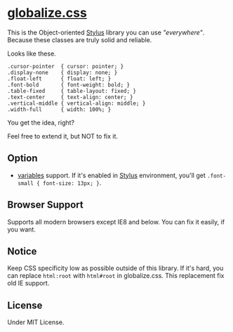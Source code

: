 # [globalize.css](https://github.com/BYODKM/globalize.css/blob/master/stylesheets/globalize.css)

This is the Object-oriented [Stylus](http://learnboost.github.io/stylus/) library you can use _"everywhere"_. Because these classes are truly solid and reliable.

Looks like these.

```
.cursor-pointer  { cursor: pointer; }
.display-none    { display: none; }
.float-left      { float: left; }
.font-bold       { font-weight: bold; }
.table-fixed     { table-layout: fixed; }
.text-center     { text-align: center; }
.vertical-middle { vertical-align: middle; }
.width-full      { width: 100%; }
```

You get the idea, right?

Feel free to extend it, but NOT to fix it.

## Option

- [variables](https://github.com/BYODKM/globalize.css/blob/master/stylesheets/variables.styl) support. If it's enabled in [Stylus](http://learnboost.github.io/stylus/) environment, you'll get `.font-small { font-size: 13px; }`.

## Browser Support

Supports all modern browsers except IE8 and below. You can fix it easily, if you want.

## Notice

Keep CSS specificity low as possible outside of this library. If it's hard, you can replace `html:root` with `html#root` in globalize.css. This replacement fix old IE support.

## License

Under MIT License.
